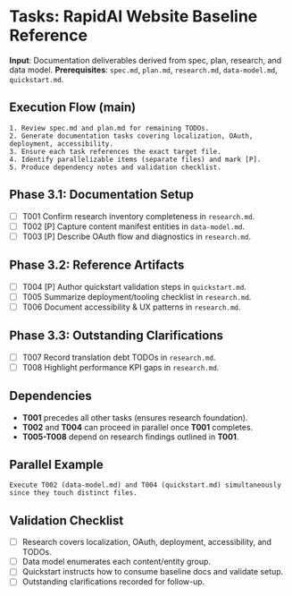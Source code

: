 # Tasks: RapidAI Website Baseline Reference

**Input**: Documentation deliverables derived from spec, plan, research, and data model.
**Prerequisites**: `spec.md`, `plan.md`, `research.md`, `data-model.md`, `quickstart.md`.

## Execution Flow (main)
```
1. Review spec.md and plan.md for remaining TODOs.
2. Generate documentation tasks covering localization, OAuth, deployment, accessibility.
3. Ensure each task references the exact target file.
4. Identify parallelizable items (separate files) and mark [P].
5. Produce dependency notes and validation checklist.
```

## Phase 3.1: Documentation Setup
- [ ] T001 Confirm research inventory completeness in `research.md`.
- [ ] T002 [P] Capture content manifest entities in `data-model.md`.
- [ ] T003 [P] Describe OAuth flow and diagnostics in `research.md`.

## Phase 3.2: Reference Artifacts
- [ ] T004 [P] Author quickstart validation steps in `quickstart.md`.
- [ ] T005 Summarize deployment/tooling checklist in `research.md`.
- [ ] T006 Document accessibility & UX patterns in `research.md`.

## Phase 3.3: Outstanding Clarifications
- [ ] T007 Record translation debt TODOs in `research.md`.
- [ ] T008 Highlight performance KPI gaps in `research.md`.

## Dependencies
- **T001** precedes all other tasks (ensures research foundation).
- **T002** and **T004** can proceed in parallel once **T001** completes.
- **T005-T008** depend on research findings outlined in **T001**.

## Parallel Example
```
Execute T002 (data-model.md) and T004 (quickstart.md) simultaneously since they touch distinct files.
```

## Validation Checklist
- [ ] Research covers localization, OAuth, deployment, accessibility, and TODOs.
- [ ] Data model enumerates each content/entity group.
- [ ] Quickstart instructs how to consume baseline docs and validate setup.
- [ ] Outstanding clarifications recorded for follow-up.
